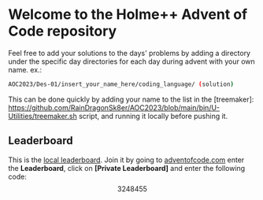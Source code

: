 # Welcome to the Holme++ Advent of Code repository
Feel free to add your solutions to the days' problems by adding a directory under the specific day directories for each day during advent with your own name. ex.:
```bash shell
AOC2023/Des-01/insert_your_name_here/coding_language/ (solution)
```
This can be done quickly by adding your name to the list in the [treemaker]: https://github.com/RainDragonSk8er/AOC2023/blob/main/bin/U-Utilities/treemaker.sh script, and running it locally before pushing it.
## Leaderboard
This is the [local leaderboard](https://adventofcode.com/2023/leaderboard/private/view/3248455). Join it by going to [adventofcode.com](https://adventofcode.com/2023/) enter the **Leaderboard**, click on **\[Private Leaderboard\]** and enter the following code:
$$
3248455
$$